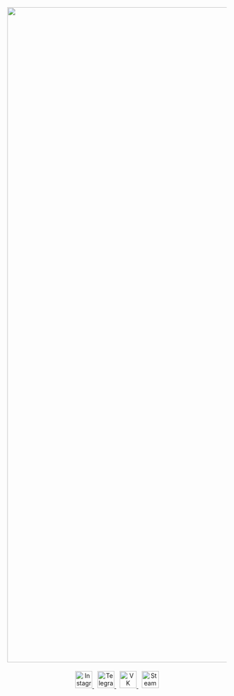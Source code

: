 <div id="header" align="center">
  <img src="http://libertyinfinity.com/wp-content/uploads//2021/09/anime-fight.gif" width="1500"/>
</div>
<h4>
  
</h4>
<div id="badges" align="center">
  <a href="https://www.instagram.com/lil.maxec/">
    <img src="https://img.shields.io/badge/Instagram-080707?logo=instagram&logoColor=a8a8a8&style=for-the-badge" alt="Instagram Badge" height="39"/>
  </a>
  <text>&nbsp</text>
  <a href="https://t.me/lil_maxec/">
    <img src="https://img.shields.io/badge/Telegram-080707?logo=Telegram&logoColor=a8a8a8&style=for-the-badge" alt="Telegram Badge" height="39"/>
  </a>
  <text>&nbsp</text>
  <a href="https://vk.com/lil.maxec">
    <img src="https://img.shields.io/badge/VK-080707?logo=VK&logoColor=a8a8a8&style=for-the-badge" alt="VK Badge" height="39"/>
  </a>
  <text>&nbsp</text>
  <a href="https://steamcommunity.com/id/_MaXeC_/">
    <img src="https://img.shields.io/badge/Steam-080707?logo=Steam&logoColor=a8a8a8&style=for-the-badge" alt="Steam Badge" height="39"/>
  </a>
</div>
